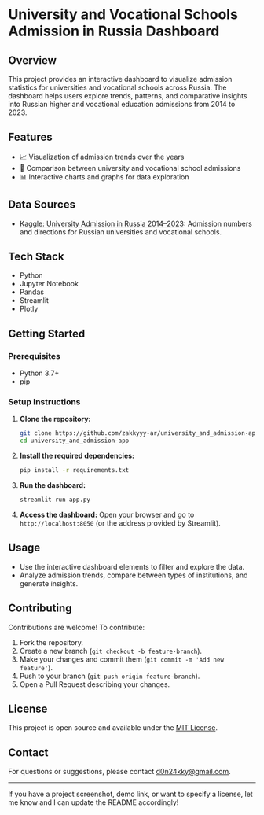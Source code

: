 # University and Vocational Schools Admission in Russia Dashboard

## Overview
This project provides an interactive dashboard to visualize admission statistics for universities and vocational schools across Russia. The dashboard helps users explore trends, patterns, and comparative insights into Russian higher and vocational education admissions from 2014 to 2023.

## Features
- 📈 Visualization of admission trends over the years
- 🏫 Comparison between university and vocational school admissions
- 📊 Interactive charts and graphs for data exploration

## Data Sources
- [Kaggle: University Admission in Russia 2014–2023](https://www.kaggle.com/api/v1/datasets/download/scibearia/university-admission-in-russia-2014-2023): Admission numbers and directions for Russian universities and vocational schools.

## Tech Stack
- Python
- Jupyter Notebook
- Pandas
- Streamlit
- Plotly

## Getting Started

### Prerequisites
- Python 3.7+
- pip

### Setup Instructions

1. **Clone the repository:**
    ```bash
    git clone https://github.com/zakkyyy-ar/university_and_admission-app.git
    cd university_and_admission-app
    ```

2. **Install the required dependencies:**
    ```bash
    pip install -r requirements.txt
    ```

3. **Run the dashboard:**
    ```bash
    streamlit run app.py
    ```

4. **Access the dashboard:**
    Open your browser and go to `http://localhost:8050` (or the address provided by Streamlit).

## Usage
- Use the interactive dashboard elements to filter and explore the data.
- Analyze admission trends, compare between types of institutions, and generate insights.

## Contributing
Contributions are welcome! To contribute:

1. Fork the repository.
2. Create a new branch (`git checkout -b feature-branch`).
3. Make your changes and commit them (`git commit -m 'Add new feature'`).
4. Push to your branch (`git push origin feature-branch`).
5. Open a Pull Request describing your changes.

## License
<!-- Specify your license here, e.g., MIT, if applicable -->
This project is open source and available under the [MIT License](LICENSE).

## Contact
For questions or suggestions, please contact [d0n24kky@gmail.com](mailto:d0n24kky@gmail.com).

---

If you have a project screenshot, demo link, or want to specify a license, let me know and I can update the README accordingly!
